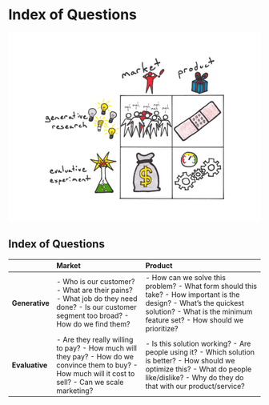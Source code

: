 # Index of Questions

![](../.gitbook/assets/illustration-lean-startup-2x2.png)

## Index of Questions

|  | **Market** | **Product** |
| :--- | :--- | :--- |
| **Generative** | - Who is our customer?  - What are their pains?  - What job do they need done?  - Is our customer segment too broad?  - How do we find them? | - How can we solve this problem?  - What form should this take?  - How important is the design?  - What’s the quickest solution?  - What is the minimum feature set?  - How should we prioritize? |
| **Evaluative** | - Are they really willing to pay?  - How much will they pay?  - How do we convince them to buy?  - How much will it cost to sell?  - Can we scale marketing? | - Is this solution working?  - Are people using it?  - Which solution is better?  - How should we optimize this?  - What do people like/dislike?  - Why do they do that with our product/service? |

